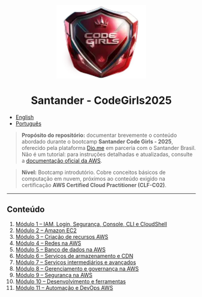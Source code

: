 

<p align="center">
  <img src="./resources/iconSantander.png"  alt="Santander - CodeGirls2025" width="240" />
</p>

<h1 align="center">Santander - CodeGirls2025</h1>

- [English](README.md)
- [Português](README.pt.md)

> **Propósito do repositório:** documentar brevemente o conteúdo abordado durante o bootcamp **Santander Code Girls - 2025**, oferecido pela plataforma [Dio.me](https://www.dio.me/en) em parceria com o Santander Brasil.  
> Não é um tutorial: para instruções detalhadas e atualizadas, consulte a [documentação oficial da AWS](https://docs.aws.amazon.com/).

> **Nível:** Bootcamp introdutório. Cobre conceitos básicos de computação em nuvem, próximos ao conteúdo exigido na certificação **AWS Certified Cloud Practitioner (CLF-C02)**.

---

## Conteúdo

1. [Módulo 1 – IAM, Login, Segurança, Console, CLI e CloudShell](./Module01/module01.md)  
2. [Módulo 2 – Amazon EC2](./Module02/module02.md)  
3. [Módulo 3 – Criação de recursos AWS](./Module03/module03.md)
4. [Módulo 4 – Redes na AWS](./Module04/module04.md)
5. [Módulo 5 – Banco de dados na AWS](./Module05/module05.md)
6. [Módulo 6 – Serviços de armazenamento e CDN](./Module06/module06.md)
7. [Módulo 7 – Serviços intermediários e avançados](./Module07/module07.md)
8. [Módulo 8 – Gerenciamento e governança na AWS](./Module08/module08.md)
9. [Módulo 9 – Segurança na AWS](./Module09/module09.md)
10. [Módulo 10 – Desenvolvimento e ferramentas](./Module10/module10.md)
11. [Módulo 11 – Automação e DevOps AWS](./Module11/module11.md)
